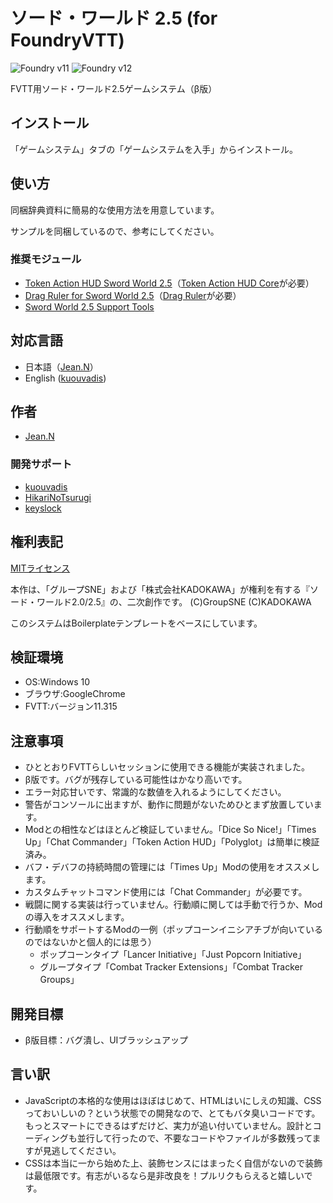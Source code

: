 # ソード・ワールド 2.5 (for FoundryVTT)

![Foundry v11](https://img.shields.io/badge/foundry-v11-green)
![Foundry v12](https://img.shields.io/badge/foundry-v12-green)

FVTT用ソード・ワールド2.5ゲームシステム（β版）

## インストール
「ゲームシステム」タブの「ゲームシステムを入手」からインストール。

## 使い方
同梱辞典資料に簡易的な使用方法を用意しています。

サンプルを同梱しているので、参考にしてください。

### 推奨モジュール

- [Token Action HUD Sword World 2.5](https://foundryvtt.com/packages/token-action-hud-sw25)（[Token Action HUD Core](https://foundryvtt.com/packages/token-action-hud-core)が必要）
- [Drag Ruler for Sword World 2.5](https://foundryvtt.com/packages/drag-ruler-integration-for-sw25)（[Drag Ruler](https://foundryvtt.com/packages/drag-ruler)が必要）
- [Sword World 2.5 Support Tools](https://github.com/keyslock/sw25-fvtt-support)

## 対応言語
- 日本語（[Jean.N](https://github.com/jeannjeann)）
- English ([kuouvadis](https://github.com/kuouvadis))

## 作者
- [Jean.N](https://github.com/jeannjeann)

### 開発サポート
- [kuouvadis](https://github.com/kuouvadis)
- [HikariNoTsurugi](https://github.com/HikariNoTsurugi)
- [keyslock](https://github.com/keyslock)

## 権利表記
[MITライセンス](LICENSE.txt)

本作は、「グループSNE」および「株式会社KADOKAWA」が権利を有する『ソード・ワールド2.0/2.5』の、二次創作です。 (C)GroupSNE (C)KADOKAWA

このシステムはBoilerplateテンプレートをベースにしています。

## 検証環境
- OS:Windows 10
- ブラウザ:GoogleChrome
- FVTT:バージョン11.315

## 注意事項
- ひととおりFVTTらしいセッションに使用できる機能が実装されました。
- β版です。バグが残存している可能性はかなり高いです。
- エラー対応甘いです、常識的な数値を入れるようにしてください。
- 警告がコンソールに出ますが、動作に問題がないためひとまず放置しています。
- Modとの相性などはほとんど検証していません。「Dice So Nice!」「Times Up」「Chat Commander」「Token Action HUD」「Polyglot」は簡単に検証済み。
- バフ・デバフの持続時間の管理には「Times Up」Modの使用をオススメします。
- カスタムチャットコマンド使用には「Chat Commander」が必要です。
- 戦闘に関する実装は行っていません。行動順に関しては手動で行うか、Modの導入をオススメします。
- 行動順をサポートするModの一例（ポップコーンイニシアチブが向いているのではないかと個人的には思う）
  - ポップコーンタイプ「Lancer Initiative」「Just Popcorn Initiative」
  - グループタイプ「Combat Tracker Extensions」「Combat Tracker Groups」

## 開発目標
- β版目標：バグ潰し、UIブラッシュアップ

## 言い訳
- JavaScriptの本格的な使用はほぼはじめて、HTMLはいにしえの知識、CSSっておいしいの？という状態での開発なので、とてもバタ臭いコードです。もっとスマートにできるはずだけど、実力が追い付いていません。設計とコーディングも並行して行ったので、不要なコードやファイルが多数残ってますが見逃してください。
- CSSは本当に一から始めた上、装飾センスにはまったく自信がないので装飾は最低限です。有志がいるなら是非改良を！プルリクもらえると嬉しいです。


